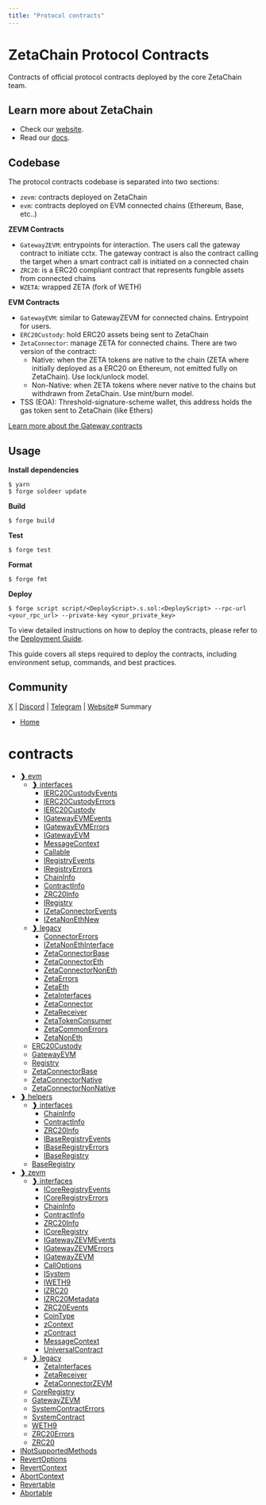 ```yaml
---
title: "Protocol contracts"
---
```


# ZetaChain Protocol Contracts

Contracts of official protocol contracts deployed by the core ZetaChain team.

## Learn more about ZetaChain

* Check our [website](https://www.zetachain.com/).
* Read our [docs](https://docs.zetachain.com/).

## Codebase

The protocol contracts codebase is separated into two sections:

- `zevm`: contracts deployed on ZetaChain
- `evm`: contracts deployed on EVM connected chains (Ethereum, Base, etc..)

**ZEVM Contracts**

- `GatewayZEVM`: entrypoints for interaction. The users call the gateway contract to initiate cctx. The gateway contract is also the contract calling the target when a smart contract call is initiated on a connected chain
- `ZRC20`: is a ERC20 compliant contract that represents fungible assets from connected chains
- `WZETA`: wrapped ZETA (fork of WETH)

**EVM Contracts**

- `GatewayEVM`: similar to GatewayZEVM for connected chains. Entrypoint for users.
- `ERC20Custody`: hold ERC20 assets being sent to ZetaChain
- `ZetaConnector`: manage ZETA for connected chains. There are two version of the contract:
    - Native: when the ZETA tokens are native to the chain (ZETA where initially deployed as a ERC20 on Ethereum, not emitted fully on ZetaChain). Use lock/unlock model.
    - Non-Native: when ZETA tokens where never native to the chains but withdrawn from ZetaChain. Use mint/burn model.
- TSS (EOA): Threshold-signature-scheme wallet, this address holds the gas token sent to ZetaChain (like Ethers)

[Learn more about the Gateway contracts](https://www.zetachain.com/docs/developers/evm/gateway/)

## Usage

**Install dependencies**

```shell
$ yarn
$ forge soldeer update
```

**Build**

```shell
$ forge build
```

**Test**

```shell
$ forge test
```

**Format**

```shell
$ forge fmt
```

**Deploy**

```shell
$ forge script script/<DeployScript>.s.sol:<DeployScript> --rpc-url <your_rpc_url> --private-key <your_private_key>
```

To view detailed instructions on how to deploy the contracts, please refer to the [Deployment Guide](./scripts/deploy/readme.md).

This guide covers all steps required to deploy the contracts, including environment setup, commands, and best practices.

## Community

[X](https://x.com/zetablockchain) | [Discord](https://discord.com/invite/zetachain) | [Telegram](https://t.me/zetachainofficial) | [Website](https://zetachain.com)# Summary
- [Home](README.md)
# contracts
  - [❱ evm](protocol/contracts/evm/README.md)
    - [❱ interfaces](protocol/contracts/evm/interfaces/README.md)
      - [IERC20CustodyEvents](protocol/contracts/evm/interfaces/IERC20Custody.sol/interface.IERC20CustodyEvents.md)
      - [IERC20CustodyErrors](protocol/contracts/evm/interfaces/IERC20Custody.sol/interface.IERC20CustodyErrors.md)
      - [IERC20Custody](protocol/contracts/evm/interfaces/IERC20Custody.sol/interface.IERC20Custody.md)
      - [IGatewayEVMEvents](protocol/contracts/evm/interfaces/IGatewayEVM.sol/interface.IGatewayEVMEvents.md)
      - [IGatewayEVMErrors](protocol/contracts/evm/interfaces/IGatewayEVM.sol/interface.IGatewayEVMErrors.md)
      - [IGatewayEVM](protocol/contracts/evm/interfaces/IGatewayEVM.sol/interface.IGatewayEVM.md)
      - [MessageContext](protocol/contracts/evm/interfaces/IGatewayEVM.sol/struct.MessageContext.md)
      - [Callable](protocol/contracts/evm/interfaces/IGatewayEVM.sol/interface.Callable.md)
      - [IRegistryEvents](protocol/contracts/evm/interfaces/IRegistry.sol/interface.IRegistryEvents.md)
      - [IRegistryErrors](protocol/contracts/evm/interfaces/IRegistry.sol/interface.IRegistryErrors.md)
      - [ChainInfo](protocol/contracts/evm/interfaces/IRegistry.sol/struct.ChainInfo.md)
      - [ContractInfo](protocol/contracts/evm/interfaces/IRegistry.sol/struct.ContractInfo.md)
      - [ZRC20Info](protocol/contracts/evm/interfaces/IRegistry.sol/struct.ZRC20Info.md)
      - [IRegistry](protocol/contracts/evm/interfaces/IRegistry.sol/interface.IRegistry.md)
      - [IZetaConnectorEvents](protocol/contracts/evm/interfaces/IZetaConnector.sol/interface.IZetaConnectorEvents.md)
      - [IZetaNonEthNew](protocol/contracts/evm/interfaces/IZetaNonEthNew.sol/interface.IZetaNonEthNew.md)
    - [❱ legacy](protocol/contracts/evm/legacy/README.md)
      - [ConnectorErrors](protocol/contracts/evm/legacy/ConnectorErrors.sol/interface.ConnectorErrors.md)
      - [IZetaNonEthInterface](protocol/contracts/evm/legacy/IZetaNonEthInterface.sol/interface.IZetaNonEthInterface.md)
      - [ZetaConnectorBase](protocol/contracts/evm/legacy/ZetaConnector.base.sol/contract.ZetaConnectorBase.md)
      - [ZetaConnectorEth](protocol/contracts/evm/legacy/ZetaConnector.eth.sol/contract.ZetaConnectorEth.md)
      - [ZetaConnectorNonEth](protocol/contracts/evm/legacy/ZetaConnector.non-eth.sol/contract.ZetaConnectorNonEth.md)
      - [ZetaErrors](protocol/contracts/evm/legacy/ZetaErrors.sol/interface.ZetaErrors.md)
      - [ZetaEth](protocol/contracts/evm/legacy/ZetaEth.sol/contract.ZetaEth.md)
      - [ZetaInterfaces](protocol/contracts/evm/legacy/ZetaInterfaces.sol/interface.ZetaInterfaces.md)
      - [ZetaConnector](protocol/contracts/evm/legacy/ZetaInterfaces.sol/interface.ZetaConnector.md)
      - [ZetaReceiver](protocol/contracts/evm/legacy/ZetaInterfaces.sol/interface.ZetaReceiver.md)
      - [ZetaTokenConsumer](protocol/contracts/evm/legacy/ZetaInterfaces.sol/interface.ZetaTokenConsumer.md)
      - [ZetaCommonErrors](protocol/contracts/evm/legacy/ZetaInterfaces.sol/interface.ZetaCommonErrors.md)
      - [ZetaNonEth](protocol/contracts/evm/legacy/ZetaNonEth.sol/contract.ZetaNonEth.md)
    - [ERC20Custody](protocol/contracts/evm/ERC20Custody.sol/contract.ERC20Custody.md)
    - [GatewayEVM](protocol/contracts/evm/GatewayEVM.sol/contract.GatewayEVM.md)
    - [Registry](protocol/contracts/evm/Registry.sol/contract.Registry.md)
    - [ZetaConnectorBase](protocol/contracts/evm/ZetaConnectorBase.sol/abstract.ZetaConnectorBase.md)
    - [ZetaConnectorNative](protocol/contracts/evm/ZetaConnectorNative.sol/contract.ZetaConnectorNative.md)
    - [ZetaConnectorNonNative](protocol/contracts/evm/ZetaConnectorNonNative.sol/contract.ZetaConnectorNonNative.md)
  - [❱ helpers](protocol/contracts/helpers/README.md)
    - [❱ interfaces](protocol/contracts/helpers/interfaces/README.md)
      - [ChainInfo](protocol/contracts/helpers/interfaces/IBaseRegistry.sol/struct.ChainInfo.md)
      - [ContractInfo](protocol/contracts/helpers/interfaces/IBaseRegistry.sol/struct.ContractInfo.md)
      - [ZRC20Info](protocol/contracts/helpers/interfaces/IBaseRegistry.sol/struct.ZRC20Info.md)
      - [IBaseRegistryEvents](protocol/contracts/helpers/interfaces/IBaseRegistry.sol/interface.IBaseRegistryEvents.md)
      - [IBaseRegistryErrors](protocol/contracts/helpers/interfaces/IBaseRegistry.sol/interface.IBaseRegistryErrors.md)
      - [IBaseRegistry](protocol/contracts/helpers/interfaces/IBaseRegistry.sol/interface.IBaseRegistry.md)
    - [BaseRegistry](protocol/contracts/helpers/BaseRegistry.sol/abstract.BaseRegistry.md)
  - [❱ zevm](protocol/contracts/zevm/README.md)
    - [❱ interfaces](protocol/contracts/zevm/interfaces/README.md)
      - [ICoreRegistryEvents](protocol/contracts/zevm/interfaces/ICoreRegistry.sol/interface.ICoreRegistryEvents.md)
      - [ICoreRegistryErrors](protocol/contracts/zevm/interfaces/ICoreRegistry.sol/interface.ICoreRegistryErrors.md)
      - [ChainInfo](protocol/contracts/zevm/interfaces/ICoreRegistry.sol/struct.ChainInfo.md)
      - [ContractInfo](protocol/contracts/zevm/interfaces/ICoreRegistry.sol/struct.ContractInfo.md)
      - [ZRC20Info](protocol/contracts/zevm/interfaces/ICoreRegistry.sol/struct.ZRC20Info.md)
      - [ICoreRegistry](protocol/contracts/zevm/interfaces/ICoreRegistry.sol/interface.ICoreRegistry.md)
      - [IGatewayZEVMEvents](protocol/contracts/zevm/interfaces/IGatewayZEVM.sol/interface.IGatewayZEVMEvents.md)
      - [IGatewayZEVMErrors](protocol/contracts/zevm/interfaces/IGatewayZEVM.sol/interface.IGatewayZEVMErrors.md)
      - [IGatewayZEVM](protocol/contracts/zevm/interfaces/IGatewayZEVM.sol/interface.IGatewayZEVM.md)
      - [CallOptions](protocol/contracts/zevm/interfaces/IGatewayZEVM.sol/struct.CallOptions.md)
      - [ISystem](protocol/contracts/zevm/interfaces/ISystem.sol/interface.ISystem.md)
      - [IWETH9](protocol/contracts/zevm/interfaces/IWZETA.sol/interface.IWETH9.md)
      - [IZRC20](protocol/contracts/zevm/interfaces/IZRC20.sol/interface.IZRC20.md)
      - [IZRC20Metadata](protocol/contracts/zevm/interfaces/IZRC20.sol/interface.IZRC20Metadata.md)
      - [ZRC20Events](protocol/contracts/zevm/interfaces/IZRC20.sol/interface.ZRC20Events.md)
      - [CoinType](protocol/contracts/zevm/interfaces/IZRC20.sol/enum.CoinType.md)
      - [zContext](protocol/contracts/zevm/interfaces/UniversalContract.sol/struct.zContext.md)
      - [zContract](protocol/contracts/zevm/interfaces/UniversalContract.sol/interface.zContract.md)
      - [MessageContext](protocol/contracts/zevm/interfaces/UniversalContract.sol/struct.MessageContext.md)
      - [UniversalContract](protocol/contracts/zevm/interfaces/UniversalContract.sol/interface.UniversalContract.md)
    - [❱ legacy](protocol/contracts/zevm/legacy/README.md)
      - [ZetaInterfaces](protocol/contracts/zevm/legacy/ZetaConnectorZEVM.sol/interface.ZetaInterfaces.md)
      - [ZetaReceiver](protocol/contracts/zevm/legacy/ZetaConnectorZEVM.sol/interface.ZetaReceiver.md)
      - [ZetaConnectorZEVM](protocol/contracts/zevm/legacy/ZetaConnectorZEVM.sol/contract.ZetaConnectorZEVM.md)
    - [CoreRegistry](protocol/contracts/zevm/CoreRegistry.sol/contract.CoreRegistry.md)
    - [GatewayZEVM](protocol/contracts/zevm/GatewayZEVM.sol/contract.GatewayZEVM.md)
    - [SystemContractErrors](protocol/contracts/zevm/SystemContract.sol/interface.SystemContractErrors.md)
    - [SystemContract](protocol/contracts/zevm/SystemContract.sol/contract.SystemContract.md)
    - [WETH9](protocol/contracts/zevm/WZETA.sol/contract.WETH9.md)
    - [ZRC20Errors](protocol/contracts/zevm/ZRC20.sol/interface.ZRC20Errors.md)
    - [ZRC20](protocol/contracts/zevm/ZRC20.sol/contract.ZRC20.md)
  - [INotSupportedMethods](protocol/contracts/Errors.sol/interface.INotSupportedMethods.md)
  - [RevertOptions](protocol/contracts/Revert.sol/struct.RevertOptions.md)
  - [RevertContext](protocol/contracts/Revert.sol/struct.RevertContext.md)
  - [AbortContext](protocol/contracts/Revert.sol/struct.AbortContext.md)
  - [Revertable](protocol/contracts/Revert.sol/interface.Revertable.md)
  - [Abortable](protocol/contracts/Revert.sol/interface.Abortable.md)
